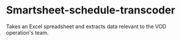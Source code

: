 # Smartsheet-schedule-transcoder
Takes an Excel spreadsheet and extracts data relevant to the VOD operation's team.
